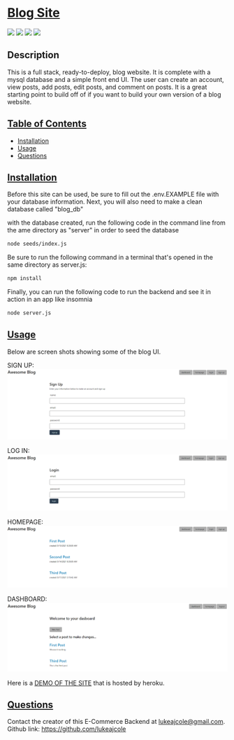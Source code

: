 # <ins>Blog Site</ins>
![](https://img.shields.io/badge/JavaScript-323330?style=for-the-badge&logo=javascript&logoColor=F7DF1E)
![](https://img.shields.io/badge/Node.js-43853D?style=for-the-badge&logo=node.js&logoColor=white)
![](https://img.shields.io/badge/MySQL-00000F?style=for-the-badge&logo=mysql&logoColor=white)
![](https://img.shields.io/badge/Express.js-404D59?style=for-the-badge)
## Description

This is a full stack, ready-to-deploy, blog website. It is complete with a mysql database and a simple front end UI. The user can create an account, view posts, add posts, edit posts, and comment on posts. It is a great starting point to build off of if you want to build your own version of a blog website. 

## <ins>Table of Contents</ins>
- [Installation](#installation)
- [Usage](#usage)
- [Questions](#questions)

## <ins>Installation</ins>

Before this site can be used, be sure to fill out the .env.EXAMPLE file with your database information. Next, you will also need to make a clean database called "blog_db"

with the database created, run the following code in the command line from the ame directory as "server" in order to seed the database
 ```md
node seeds/index.js
 ```

Be sure to run the following command in a terminal that's opened in the same directory as server.js:
 ```md
 npm install
 ```
Finally, you can run the following code to run the backend and see it in action in an app like insomnia

 ```md
node server.js
 ```


## <ins>Usage</ins>

Below are screen shots showing some of the blog UI. 

SIGN UP:
![Sign In](demo/sign-up.PNG)

LOG IN:
![Log In](demo/login.PNG)

HOMEPAGE:
![Homepage](demo/homepage.PNG)

DASHBOARD:
![Dashboard](demo/dashboard.PNG)

Here is a [DEMO OF THE SITE](https://arcane-dawn-89948.herokuapp.com/) that is hosted by heroku. 


## <ins>Questions</ins>
Contact the creator of this E-Commerce Backend at lukeajcole@gmail.com. Github link: https://github.com/lukeajcole


